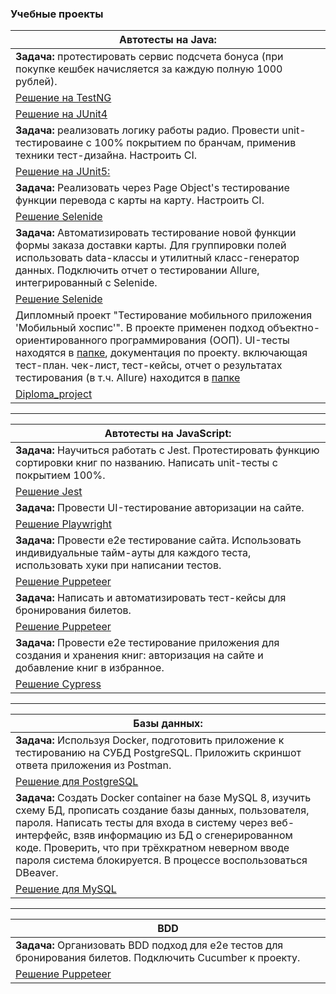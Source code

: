 ### Учебные проекты

| Автотесты на Java: |
|---|
| **Задача:** протестировать сервис подсчета бонуса (при покупке кешбек начисляется за каждую полную 1000 рублей).  |
| [Решение на TestNG](https://github.com/RytoryQA/Homework-autotest-1/blob/testng/src/test/java/org/example/CashbackHackServiceTest.java)  |
| [Решение на JUnit4](https://github.com/RytoryQA/Homework-autotest-1/blob/junit4/src/test/java/org/example/CashbackHackServiceTest.java)  |
| **Задача:** реализовать логику работы радио. Провести unit-тестироваине с 100% покрытием по бранчам, применив техники тест-дизайна. Настроить CI.  |
| [Решение на JUnit5:](https://github.com/RytoryQA/Homework-10)  |
| **Задача:** Реализовать через Page Object's тестирование функции перевода с карты на карту. Настроить CI.  |
| [Решение Selenide](https://github.com/RytoryQA/Homework-autotest-6)  | 
| **Задача:** Автоматизировать тестирование новой функции формы заказа доставки карты. Для группировки полей использовать data-классы и утилитный класс-генератор данных. Подключить отчет о тестировании Allure, интегрированный с Selenide.  |
| [Решение Selenide](https://github.com/RytoryQA/Homework-autotest-9)  |
| Дипломный проект "Тестирование мобильного приложения 'Мобильный хоспис'". В проекте применен подход объектно-ориентированного программирования (ООП). UI-тесты находятся в [папке](https://github.com/RytoryQA/Diploma/tree/main/app/src/androidTest/java/ru/iteco/fmhandroid/ui), документация по проекту. включающая тест-план. чек-лист, тест-кейсы, отчет о результатах тестирования (в т.ч. Allure) находится в [папке](https://github.com/RytoryQA/Diploma/tree/main/report) |
| [Diploma_project](https://github.com/RytoryQA/Diploma) |
-------

| Автотесты на JavaScript:  |
|---|
| **Задача:** Научиться работать с Jest. Протестировать функцию сортировки книг по названию. Написать unit-тесты с покрытием 100%.|
| [Решение Jest](https://github.com/RytoryQA/Homework-autoJS-3.1) |
| **Задача:** Провести UI-тестирование авторизации на сайте. |
| [Решение Playwright](https://github.com/RytoryQA/Homework-autoJS-3.2)  |
|**Задача:** Провести e2e тестирование сайта. Использовать индивидуальные тайм-ауты для каждого теста, использовать хуки при написании тестов. |
| [Решение Puppeteer](https://github.com/RytoryQA/Homework-autoJS-4) |
| **Задача:** Написать и автоматизировать тест-кейсы для бронирования билетов. |
| [Решение Puppeteer](https://github.com/RytoryQA/Homework-autoJS-5)  |  
| **Задача:** Провести e2e тестирование приложения для создания и хранения книг: авторизация на сайте и добавление книг в избранное.  |
| [Решение Cypress](https://github.com/RytoryQA/Homework-autoJS-6) |  

-------

| Базы данных:  |
|---|
| **Задача:** Используя Docker, подготовить приложение к тестированию на СУБД PostgreSQL. Приложить скриншот ответа приложения из Postman. |
| [Решение для PostgreSQL](https://github.com/RytoryQA/Homework-autotest-7)  |
| **Задача:** Создать Docker container на базе MySQL 8, изучить схему БД, прописать создание базы данных, пользователя, пароля. Написать тесты для входа в систему через веб-интерфейс, взяв информацию из БД о сгенерированном коде. Проверить, что при трёхкратном неверном вводе пароля система блокируется. В процессе воспользоваться DBeaver. |
| [Решение для MySQL](https://github.com/RytoryQA/Homework-autotest-8)  |

-------

| BDD |
|---|
| **Задача:** Организовать BDD подход для e2e тестов для бронирования билетов. Подключить Cucumber к проекту.  |
| [Решение Puppeteer](https://github.com/RytoryQA/Homework-autoJS-5/tree/main/features)  |
  
